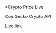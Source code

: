 *Crypto Price Live

CoinGecko Crypto API

<a href="https://crypto-price-live.onrender.com/">Live link</a>
